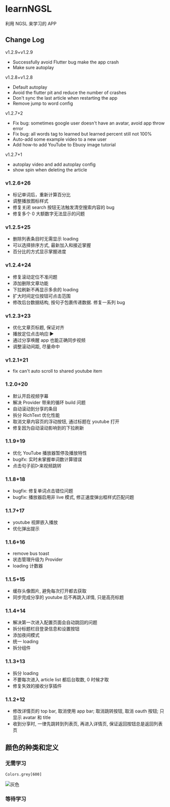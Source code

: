 # learnNGSL

利用 NGSL 来学习的 APP

## Change Log

v1.2.9+v1.2.9
- Successfully avoid Flutter bug make the app crash
- Make sure autoplay

v1.2.8+v1.2.8
- Default autoplay
- Avoid the flutter pit and reduce the number of crashes
- Don't sync the last article when restarting the app
- Remove jump to word config

v1.2.7+2
- Fix bug: sometimes google user doesn't have an avatar, avoid app throw error
- Fix bug: all words tag to learned but learned percent still not 100%
- Auto-add some example video to a new user
- Add how-to add YouTube to Ebuoy image tutorial

v1.2.7+1
- autoplay video and add autoplay config
- show spin when deleting the article

### v1.2.6+26
- 标记单词后，重新计算百分比
- 调整播放图标样式
- 修复关闭 search 按钮无法触发清空搜索内容的 bug
- 修复多个 0 大额数字无法显示的问题
### v1.2.5+25
- 删除列表条目时无需显示 loading
- 可以选择排序方式, 最新加入和接近掌握
- 百分比的方式显示掌握进度
### v1.2.4+24
- 修复滚动定位不准问题
- 添加删除文章功能
- 下拉刷新不再显示多余的 loading
- 扩大时间定位按钮可点击范围
- 修改后台数据结构, 按句子包裹传递数据. 修复一系列 bug
### v1.2.3+23
- 优化文章页标题, 保证对齐
- 播放定位点击响应:▶
- 通过分享唤醒 app 也能正确同步视频
- 调整滚动间距, 尽量命中
### v1.2.1+21
- fix can't auto scroll to shared youtube item
### 1.2.0+20
- 默认开启视频字幕
- 解决 Provider 带来的循环 build 问题
- 自动滚动到分享的条目
- 拆分 RichText 优化性能
- 取消文章内容页的浮动按钮, 通过标题在 youtube 打开
- 修复因为自动滚动影响到的下拉刷新
### 1.1.9+19
- 优化 YouTube 播放器暂停及播放特性
- bugifx: 实时未掌握单词数计算错误
- 点击句子前▷来视频跳转

### 1.1.8+18
- bugfix: 修复单词点击错位问题
- bugfix: 播放器启用非 live 模式, 修正速度弹出框样式匹配问题
### 1.1.7+17
- youtube 视屏嵌入播放
- 优化弹出提示
### 1.1.6+16
- remove bus toast
- 状态管理升级为 Provider
- loading 计数器

### 1.1.5+15
- 缓存头像图片, 避免每次打开都去获取
- 同步完成分享的 youtube 后不再跳入详情, 只是高亮标题

### 1.1.4+14
- 解决第一次进入配置页面会自动跳回的问题
- 拆分标题栏目登录信息和设置按钮
- 添加夜间模式
- 统一 loading
- 拆分组件
### 1.1.3+13

- 拆分 loading
- 不要每次进入 article list 都后台取数, 0 时候才取
- 修复失效的接收分享插件

### 1.1.2+12

- 修改详情页的 top bar, 取消使用 app bar; 取消跳转按钮, 取消 oauth 按钮; 只显示 avatar 和 title
- 收到分享时, 一律先跳转到列表页, 再进入详情页, 保证返回按钮总是返回列表页

## 颜色的种类和定义

### 无需学习

`Colors.grey[600]`

![灰色](https://flutter.github.io/assets-for-api-docs/assets/material/Colors.grey.png)

### 等待学习
